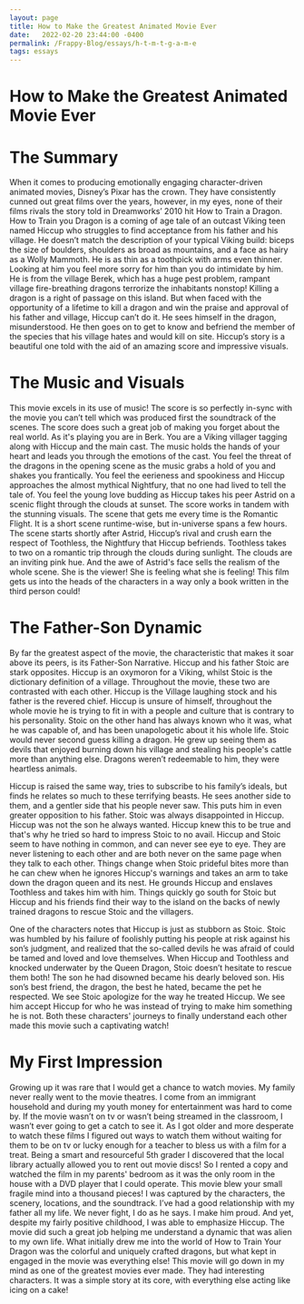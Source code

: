 ```yaml
---
layout: page
title: How to Make the Greatest Animated Movie Ever
date:   2022-02-20 23:44:00 -0400
permalink: /Frappy-Blog/essays/h-t-m-t-g-a-m-e
tags: essays
---
```


# How to Make the Greatest Animated Movie Ever
# The Summary
When it comes to producing emotionally engaging character-driven animated movies, Disney’s Pixar has the crown. They have consistently cunned out great films over the years, however, in my eyes, none of their films rivals the story told in Dreamworks’ 2010 hit How to Train a Dragon. How to Train you Dragon is a coming of age tale of an outcast Viking teen named Hiccup who struggles to find acceptance from his father and his village. He doesn’t match the description of your typical Viking build: biceps the size of boulders, shoulders as broad as mountains, and a face as hairy as a Wolly Mammoth. He is as thin as a toothpick with arms even thinner. Looking at him you feel more sorry for him than you do intimidate by him. He is from the village Berek, which has a huge pest problem, rampant village fire-breathing dragons terrorize the inhabitants nonstop! Killing a dragon is a right of passage on this island. But when faced with the opportunity of a lifetime to kill a dragon and win the praise and approval of his father and village, Hiccup can’t do it. He sees himself in the dragon, misunderstood. He then goes on to get to know and befriend the member of the species that his village hates and would kill on site. Hiccup’s story is a beautiful one told with the aid of an amazing score and impressive visuals.

# The Music and Visuals
This movie excels in its use of music! The score is so perfectly in-sync with the movie you can’t tell which was produced first the soundtrack of the scenes. The score does such a great job of making you forget about the real world. As it's playing you are in Berk. You are a Viking villager tagging along with Hiccup and the main cast. The music holds the hands of your heart and leads you through the emotions of the cast. You feel the threat of the dragons in the opening scene as the music grabs a hold of you and shakes you frantically. You feel the eerieness and spookiness and Hiccup approaches the almost mythical Nightfury, that no one had lived to tell the tale of. You feel the young love budding as Hiccup takes his peer Astrid on a scenic flight through the clouds at sunset. The score works in tandem with the stunning visuals. The scene that gets me every time is the Romantic Flight. It is a short scene runtime-wise, but in-universe spans a few hours. The scene starts shortly after Astrid, Hiccup’s rival and crush earn the respect of Toothless, the Nightfury that Hiccup befriends. Toothless takes to two on a romantic trip through the clouds during sunlight. The clouds are an inviting pink hue. And the awe of Astrid's face sells the realism of the whole scene. She is the viewer! She is feeling what she is feeling! This film gets us into the heads of the characters in a way only a book written in the third person could!

# The Father-Son Dynamic
By far the greatest aspect of the movie, the characteristic that makes it soar above its peers, is its Father-Son Narrative. Hiccup and his father Stoic are stark opposites. Hiccup is an oxymoron for a Viking, whilst Stoic is the dictionary definition of a village. Throughout the movie, these two are contrasted with each other. Hiccup is the Village laughing stock and his father is the revered chief. Hiccup is unsure of himself, throughout the whole movie he is trying to fit in with a people and culture that is contrary to his personality. Stoic on the other hand has always known who it was, what he was capable of, and has been unapologetic about it his whole life. Stoic would never second guess killing a dragon. He grew up seeing them as devils that enjoyed burning down his village and stealing his people's cattle more than anything else. Dragons weren’t redeemable to him, they were heartless animals.

Hiccup is raised the same way, tries to subscribe to his family’s ideals, but finds he relates so much to these terrifying beasts. He sees another side to them, and a gentler side that his people never saw. This puts him in even greater opposition to his father. Stoic was always disappointed in Hiccup. Hiccup was not the son he always wanted. Hiccup knew this to be true and that's why he tried so hard to impress Stoic to no avail. Hiccup and Stoic seem to have nothing in common, and can never see eye to eye. They are never listening to each other and are both never on the same page when they talk to each other. Things change when Stoic prideful bites more than he can chew when he ignores Hiccup's warnings and takes an arm to take down the dragon queen and its nest. He grounds Hiccup and enslaves Toothless and takes him with him. Things quickly go south for Stoic but Hiccup and his friends find their way to the island on the backs of newly trained dragons to rescue Stoic and the villagers.

One of the characters notes that Hiccup is just as stubborn as Stoic. Stoic was humbled by his failure of foolishly putting his people at risk against his son’s judgment, and realized that the so-called devils he was afraid of could be tamed and loved and love themselves. When Hiccup and Toothless and knocked underwater by the Queen Dragon, Stoic doesn’t hesitate to rescue them both! The son he had disowned became his dearly beloved son. His son’s best friend, the dragon, the best he hated, became the pet he respected. We see Stoic apologize for the way he treated Hiccup. We see him accept Hiccup for who he was instead of trying to make him something he is not. Both these characters' journeys to finally understand each other made this movie such a captivating watch!

# My First Impression
Growing up it was rare that I would get a chance to watch movies. My family never really went to the movie theatres. I come from an immigrant household and during my youth money for entertainment was hard to come by. If the movie wasn’t on tv or wasn’t being streamed in the classroom, I wasn’t ever going to get a catch to see it. As I got older and more desperate to watch these films I figured out ways to watch them without waiting for them to be on tv or lucky enough for a teacher to bless us with a film for a treat. Being a smart and resourceful 5th grader I discovered that the local library actually allowed you to rent out movie discs! So I rented a copy and watched the film in my parents' bedroom as it was the only room in the house with a DVD player that I could operate. This movie blew your small fragile mind into a thousand pieces! I was captured by the characters, the scenery, locations, and the soundtrack. I’ve had a good relationship with my father all my life. We never fight, I do as he says. I make him proud. And yet, despite my fairly positive childhood, I was able to emphasize Hiccup. The movie did such a great job helping me understand a dynamic that was alien to my own life. What initially drew me into the world of How to Train Your Dragon was the colorful and uniquely crafted dragons, but what kept in engaged in the movie was everything else! This movie will go down in my mind as one of the greatest movies ever made. They had interesting characters. It was a simple story at its core, with everything else acting like icing on a cake!
